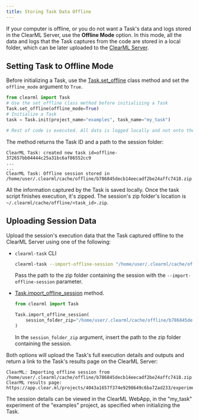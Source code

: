 ```yaml
---
title: Storing Task Data Offline
---
```


If your computer is offline, or you do not want a Task's data and logs stored in the ClearML Server, use
the **Offline Mode** option. In this mode, all the data and logs that the Task captures from the code are stored in a 
local folder, which can be later uploaded to the [ClearML Server](../deploying_clearml/clearml_server.md).

## Setting Task to Offline Mode

Before initializing a Task, use the [Task.set_offline](../references/sdk/task.md#taskset_offline) class method and set the 
`offline_mode` argument to `True`.

```python
from clearml import Task
# Use the set_offline class method before initializing a Task
Task.set_offline(offline_mode=True)
# Initialize a Task 
task = Task.init(project_name="examples", task_name="my_task")

# Rest of code is executed. All data is logged locally and not onto the server
```

The method returns the Task ID and a path to the session folder:

```console
ClearML Task: created new task id=offline-372657bb04444c25a31bc6af86552cc9
...
...
ClearML Task: Offline session stored in /home/user/.clearml/cache/offline/b786845decb14eecadf2be24affc7418.zip
```

All the information captured by the Task is saved locally. Once the task script finishes execution, it's zipped. The 
session's zip folder's location is `~/.clearml/cache/offline/<task_id>.zip`.

## Uploading Session Data

Upload the session's execution data that the Task captured offline to the ClearML Server using one of the following:


* `clearml-task` CLI
    
  ```bash
  clearml-task --import-offline-session "/home/user/.clearml/cache/offline/b786845decb14eecadf2be24affc7418.zip"
  ```

  Pass the path to the zip folder containing the session with the `--import-offline-session` parameter.
  
* [Task.import_offline_session](../references/sdk/task.md#taskimport_offline_session) method. 

  ```python
  from clearml import Task

  Task.import_offline_session(
      session_folder_zip="/home/user/.clearml/cache/offline/b786845decb14eecadf2be24affc7418.zip"
  )
  ```

  In the `session_folder_zip` argument, insert the path to the zip folder containing the session.


Both options will upload the Task's full execution details and outputs and return a link to the Task's results page on 
the ClearML Server:

```console
ClearML: Importing offline session from /home/user/.clearml/cache/offline/b786845decb14eecadf2be24affc7418.zip
ClearML results page: https://app.clear.ml/projects/4043a1657f374e9298649c6ba72ad233/experiments/bb8b0f6fa0f94536a0d27fb55f02d3a5/output/log
```

The session details can be viewed in the ClearML WebApp, in the "my_task" experiment of the "examples" 
project, as specified when initializing the Task.